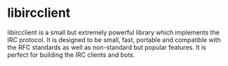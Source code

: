 libircclient
============

libircclient is a small but extremely powerful library which implements the IRC protocol. It is designed to be small, fast, portable and compatible with the RFC standards as well as non-standard but popular features. It is perfect for building the IRC clients and bots.